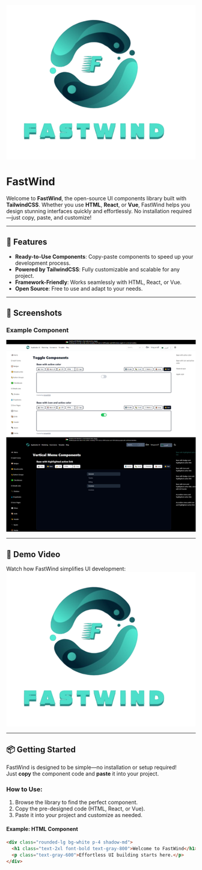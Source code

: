 [![FastWind Demo](/public/assets/logo.png 'FastWind Demo')](https://fastwind.vercel.app)

# FastWind

Welcome to **FastWind**, the open-source UI components library built with **TailwindCSS**. Whether you use **HTML**, **React**, or **Vue**, FastWind helps you design stunning interfaces quickly and effortlessly. No installation required—just copy, paste, and customize!

---

## 🚀 Features

- **Ready-to-Use Components**: Copy-paste components to speed up your development process.
- **Powered by TailwindCSS**: Fully customizable and scalable for any project.
- **Framework-Friendly**: Works seamlessly with HTML, React, or Vue.
- **Open Source**: Free to use and adapt to your needs.

---

## 📸 Screenshots

### Example Component

![Toggle Components](/public/assets/example-1.png 'Toggle Components')
![Vertical Menu Components](/public/assets/example-2.png 'Vertical Menu Components')

---

## 🎥 Demo Video

Watch how FastWind simplifies UI development:  
[![FastWind Demo](/public/assets/logo.png 'FastWind Video Demo')](https://www.youtube.com/@MahmoudAbdullahAnani)

---

## 📦 Getting Started

FastWind is designed to be simple—no installation or setup required!  
Just **copy** the component code and **paste** it into your project.

### How to Use:

1. Browse the library to find the perfect component.
2. Copy the pre-designed code (HTML, React, or Vue).
3. Paste it into your project and customize as needed.

#### Example: HTML Component

```html
<div class="rounded-lg bg-white p-4 shadow-md">
  <h1 class="text-2xl font-bold text-gray-800">Welcome to FastWind</h1>
  <p class="text-gray-600">Effortless UI building starts here.</p>
</div>
```
